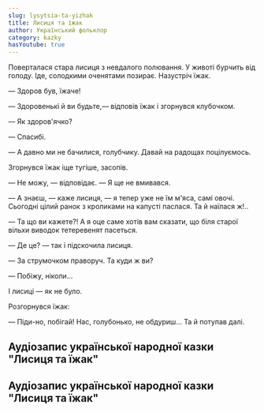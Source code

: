 ```yaml
---
slug: lysytsia-ta-yizhak
title: Лисиця та їжак
author: Український фольклор
category: kazky
hasYoutube: true
---
```

Поверталася стара лисиця з невдалого полювання. У животі бурчить від голоду. Іде, солодкими оченятами позирає. Назустріч їжак.

— Здоров був, їжаче!

— Здоровенькі й ви будьте,— відповів їжак і згорнувся клубочком.

— Як здоров'ячко?

— Спасибі.

— А давно ми не бачилися, голубчику. Давай на радощах поцілуємось.

Згорнувся їжак іще тугіше, засопів.

— Не можу, — відповідає. — Я ще не вмивався.

— А знаєш, — каже лисиця, — я тепер уже не їм м'яса, самі овочі. Сьогодні цілий ранок з кроликами на капусті паслася. Та й наїлася ж!..

— Та що ви кажете?! А я оце саме хотів вам сказати, що біля старої вільхи виводок тетеревенят пасеться.

— Де це? — так і підскочила лисиця.

— За струмочком праворуч. Та куди ж ви?

— Побіжу, ніколи...

І лисиці — як не було.

Розгорнувся їжак:

— Піди-но, побігай! Нас, голубонько, не обдуриш... Та й потупав далі.

## Аудіозапис української народної казки "Лисиця та їжак"

<YoutubeIframe id="_yCQchoC8gU" className="md:w-4/5" />

## Аудіозапис української народної казки "Лисиця та їжак"

<YoutubeIframe id="u7NJur76Llw" className="md:w-4/5" />
